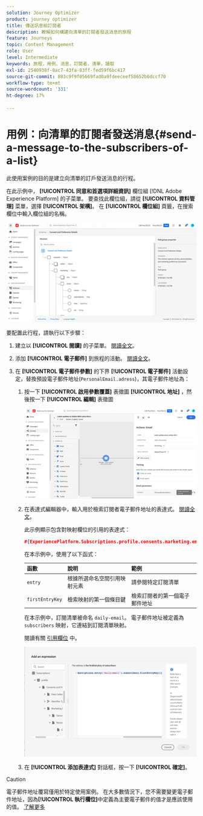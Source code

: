 ```yaml
---
solution: Journey Optimizer
product: journey optimizer
title: 傳送訊息給訂閱者
description: 瞭解如何構建向清單的訂閱者發送消息的旅程
feature: Journeys
topic: Content Management
role: User
level: Intermediate
keywords: 旅程，用例，消息，訂閱者，清單，讀取
exl-id: 2540938f-8ac7-43fa-83ff-fed59f6bc417
source-git-commit: 803c9f9f05669fad0a9fdeeceef58652b6dccf70
workflow-type: tm+mt
source-wordcount: '331'
ht-degree: 17%

---
```


# 用例：向清單的訂閱者發送消息{#send-a-message-to-the-subscribers-of-a-list}

此使用案例的目的是建立向清單的訂戶發送消息的行程。

在此示例中， **[!UICONTROL 同意和首選項詳細資訊]** 欄位組 [!DNL Adobe Experience Platform] 的子菜單。 要查找此欄位組，請從 **[!UICONTROL 資料管理]** 菜單，選擇 **[!UICONTROL 架構]**。 在 **[!UICONTROL 欄位組]** 頁籤，在搜索欄位中輸入欄位組的名稱。

![此欄位組包括預訂元素](assets/consent-and-preference-details-field-group.png)

要配置此行程，請執行以下步驟：

1. 建立以 **[!UICONTROL 閱讀]** 的子菜單。 [閱讀全文](journey-gs.md)。
1. 添加 **[!UICONTROL 電子郵件]** 到旅程的活動。 [閱讀全文](journeys-message.md)。
1. 在 **[!UICONTROL 電子郵件參數]** 的下界 **[!UICONTROL 電子郵件]** 活動設定，替換預設電子郵件地址(`PersonalEmail.adress`)，其電子郵件地址為：

   1. 按一下 **[!UICONTROL 啟用參數覆蓋]** 表徵圖 **[!UICONTROL 地址]** ，然後按一下 **[!UICONTROL 編輯]** 表徵圖

      ![](assets/message-to-subscribers-uc-1.png)

   1. 在表達式編輯器中，輸入用於檢索訂閱者電子郵件地址的表達式。 [閱讀全文](expression/expressionadvanced.md)。

      此示例顯示包含對映射欄位的引用的表達式：

      ```json
      #{ExperiencePlatform.Subscriptions.profile.consents.marketing.email.subscriptions.entry('daily-email').subscribers.firstEntryKey()}
      ```

      在本示例中，使用了以下函式：

      | 函數 | 說明 | 範例 |
      | --- | --- | --- |
      | `entry` | 根據所選命名空間引用映射元素 | 請參閱特定訂閱清單 |
      | `firstEntryKey` | 檢索映射的第一個條目鍵 | 檢索訂閱者的第一個電子郵件地址 |

      在本示例中，訂閱清單被命名 `daily-email`。 電子郵件地址被定義為 `subscribers` 映射，它連結到訂閱清單映射。

      閱讀有關 [引用欄位](expression/field-references.md) 中。

      ![](assets/message-to-subscribers-uc-2.png)

   1. 在 **[!UICONTROL 添加表達式]** 對話框，按一下 **[!UICONTROL 確定]**。

>[!CAUTION]
>
>電子郵件地址覆寫僅用於特定使用案例。 在大多數情況下，您不需要變更電子郵件地址，因為&#x200B;**[!UICONTROL 執行欄位]**&#x200B;中定義為主要電子郵件的值才是應該使用的值。 [了解更多](../configuration/primary-email-addresses.md)
